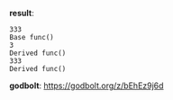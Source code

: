 **result**:
```
333
Base func()
3
Derived func()
333
Derived func()
```
**godbolt**: https://godbolt.org/z/bEhEz9j6d
